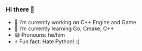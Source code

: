 ### Hi there 👋

- 🔭 I’m currently working on C++ Engine and Game
- 🌱 I’m currently learning Go, Cmake, C++
- 😄 Pronouns: he/him
- ⚡ Fun fact: Hate Python! :(

